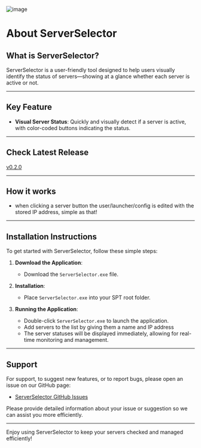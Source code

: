 ![image](https://github.com/Ryan-Doolittle/Server-Selector/assets/165734671/3ea00e10-42db-496e-801f-3f142558f4a8)
# About ServerSelector

## What is ServerSelector?

ServerSelector is a user-friendly tool designed to help users visually identify the status of servers—showing at a glance whether each server is active or not.

---

## Key Feature

- **Visual Server Status**: Quickly and visually detect if a server is active, with color-coded buttons indicating the status.

---

## Check Latest Release
[v0.2.0](https://github.com/Ryan-Doolittle/Server-Selector/releases/tag/v0.2.0)

---

## How it works

- when clicking a server button the user/launcher/config is edited with the stored IP address, simple as that!

---

## Installation Instructions

To get started with ServerSelector, follow these simple steps:

1. **Download the Application**:
   - Download the `ServerSelector.exe` file.

2. **Installation**:
   - Place `ServerSelector.exe` into your SPT root folder.

3. **Running the Application**:
   - Double-click `ServerSelector.exe` to launch the application.
   - Add servers to the list by giving them a name and IP address
   - The server statuses will be displayed immediately, allowing for real-time monitoring and management.

---

## Support

For support, to suggest new features, or to report bugs, please open an issue on our GitHub page:

- [ServerSelector GitHub Issues](https://github.com/Ryan-Doolittle/Server-Selector/issues)

Please provide detailed information about your issue or suggestion so we can assist you more efficiently.

---

Enjoy using ServerSelector to keep your servers checked and managed efficiently!
